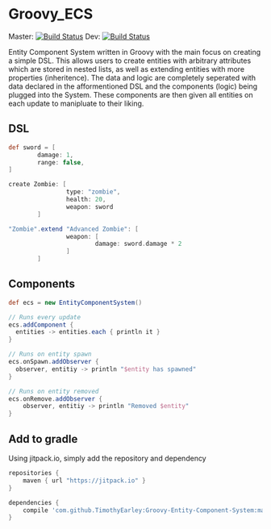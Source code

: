 # Groovy_ECS

Master: [![Build Status](https://travis-ci.org/TimothyEarley/Groovy-Entity-Component-System.svg?branch=master)](https://travis-ci.org/TimothyEarley/Groovy-Entity-Component-System)
Dev: [![Build Status](https://travis-ci.org/TimothyEarley/Groovy-Entity-Component-System.svg?branch=dev)](https://travis-ci.org/TimothyEarley/Groovy-Entity-Component-System)

Entity Component System written in Groovy with the main focus on creating a simple DSL.
This allows users to create entities with arbitrary attributes which are stored in nested lists, as well as extending entities with more properties (inheritence).
The data and logic are completely seperated with data declared in the afformentioned DSL and the components (logic) being plugged into the System. These components are then given all entities on each update to manipluate to their liking.

## DSL

```groovy
def sword = [
		damage: 1,
		range: false,
]

create Zombie: [
				type: "zombie",
				health: 20,
				weapon: sword
		]

"Zombie".extend "Advanced Zombie": [
				weapon: [
						damage: sword.damage * 2
				]
		]
```

## Components

```groovy
def ecs = new EntityComponentSystem()

// Runs every update
ecs.addComponent {
  entities -> entities.each { println it }
}

// Runs on entity spawn
ecs.onSpawn.addObserver {
  observer, entitiy -> println "$entity has spawned"
}

// Runs on entity removed
ecs.onRemove.addObserver {
	observer, entitiy -> println "Removed $entity"
}
```

## Add to gradle

Using jitpack.io, simply add the repository and dependency

```gradle
repositories {
	maven { url "https://jitpack.io" }
}

dependencies {
	compile 'com.github.TimothyEarley:Groovy-Entity-Component-System:master-SNAPSHOT'
}
```

